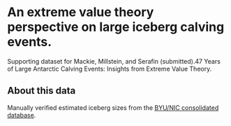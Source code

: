 # An extreme value theory perspective on large iceberg calving events. 

Supporting dataset for Mackie, Millstein, and Serafin (submitted).47 Years of Large Antarctic Calving Events: Insights from Extreme Value Theory.

## About this data

Manually verified estimated iceberg sizes from the [BYU/NIC consolidated database](https://www.scp.byu.edu/data/iceberg/default.html).

